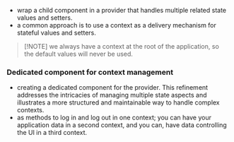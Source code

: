 - wrap a child component in a provider that handles multiple related state values and setters.
- a common approach is to use a context as a delivery mechanism for stateful values and setters.

> [!NOTE] we always have a context at the root of the application, so the default values will never be used.
### Dedicated component for context management
- creating a dedicated component for the provider. This refinement addresses the intricacies of managing multiple state aspects and illustrates a more structured and maintainable way to handle complex contexts.
- as methods to log in and log out in one context; you can have your application data in a second context, and you can, have data controlling the UI in a third context.